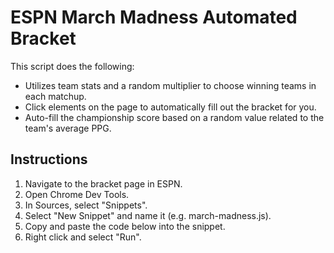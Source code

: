 # ESPN March Madness Automated Bracket

This script does the following:
* Utilizes team stats and a random multiplier to choose winning teams in each matchup. 
* Click elements on the page to automatically fill out the bracket for you.
* Auto-fill the championship score based on a random value related to the team's average PPG.

## Instructions

1. Navigate to the bracket page in ESPN.
1. Open Chrome Dev Tools.
1. In Sources, select "Snippets".
1. Select "New Snippet" and name it (e.g. march-madness.js).
1. Copy and paste the code below into the snippet.
1. Right click and select "Run".